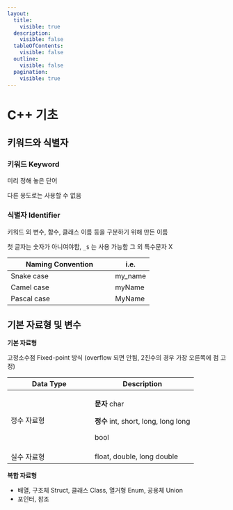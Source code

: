 ```yaml
---
layout:
  title:
    visible: true
  description:
    visible: false
  tableOfContents:
    visible: false
  outline:
    visible: false
  pagination:
    visible: true
---
```


# C++ 기초

## 키워드와 식별자

### 키워드 Keyword

미리 정해 놓은 단어

다른 용도로는 사용할 수 없음

### 식별자 Identifier

키워드 외 변수, 함수, 클래스 이름 등을 구분하기 위해 만든 이름

첫 글자는 숫자가 아니여야함, `_$` 는 사용 가능함 그 외 특수문자 X

<table><thead><tr><th width="224">Naming Convention</th><th>i.e.</th></tr></thead><tbody><tr><td>Snake case</td><td>my_name</td></tr><tr><td>Camel case</td><td>myName</td></tr><tr><td>Pascal case</td><td>MyName</td></tr></tbody></table>



## 기본 자료형 및  변수

**기본 자료형**

고정소수점 Fixed-point 방식 (overflow 되면 안됨, 2진수의 경우 가장 오른쪽에 점 고정)

<table><thead><tr><th width="177">Data Type</th><th>Description</th></tr></thead><tbody><tr><td>정수 자료형</td><td><p><strong>문자</strong> char</p><p><strong>정수</strong> int, short, long, long long</p><p>bool</p></td></tr><tr><td>실수 자료형</td><td>float, double, long double</td></tr></tbody></table>



**복합 자료형**

* 배열, 구조체 Struct, 클래스 Class, 열거형 Enum, 공용체 Union
* 포인터, 참조

